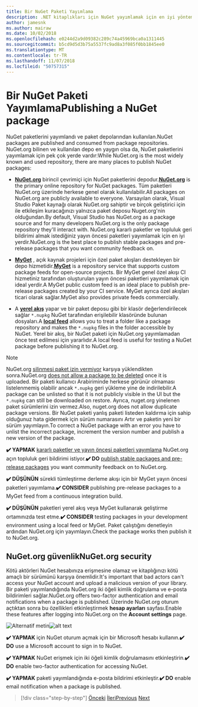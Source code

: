```yaml
---
title: Bir NuGet Paketi Yayımlama
description: .NET kitaplıkları için NuGet yayımlamak için en iyi yöntem önerileri.
author: jamesnk
ms.author: mairaw
ms.date: 10/02/2018
ms.openlocfilehash: e0244d2a9d09382c289c74a45969bca0a1311445
ms.sourcegitcommit: b5cd9d5d3b75a5537fc9ad8a3f085f0bb1845ee0
ms.translationtype: MT
ms.contentlocale: tr-TR
ms.lasthandoff: 11/07/2018
ms.locfileid: "50757315"
---
```

# <a name="publishing-a-nuget-package"></a><span data-ttu-id="1b849-103">Bir NuGet Paketi Yayımlama</span><span class="sxs-lookup"><span data-stu-id="1b849-103">Publishing a NuGet package</span></span>

<span data-ttu-id="1b849-104">NuGet paketlerini yayımlandı ve paket depolarından kullanılan.</span><span class="sxs-lookup"><span data-stu-id="1b849-104">NuGet packages are published and consumed from package repositories.</span></span> <span data-ttu-id="1b849-105">NuGet.org bilinen ve kullanılan depo en yaygın olsa da, NuGet paketlerini yayımlamak için pek çok yerde vardır:</span><span class="sxs-lookup"><span data-stu-id="1b849-105">While NuGet.org is the most widely known and used repository, there are many places to publish NuGet packages:</span></span>

* <span data-ttu-id="1b849-106">**[NuGet.org](https://www.nuget.org/)**  birincil çevrimiçi için NuGet paketlerini depodur.</span><span class="sxs-lookup"><span data-stu-id="1b849-106">**[NuGet.org](https://www.nuget.org/)** is the primary online repository for NuGet packages.</span></span> <span data-ttu-id="1b849-107">Tüm paketleri NuGet.org üzerinde herkese genel olarak kullanılabilir.</span><span class="sxs-lookup"><span data-stu-id="1b849-107">All packages on NuGet.org are publicly available to everyone.</span></span> <span data-ttu-id="1b849-108">Varsayılan olarak, Visual Studio Paket kaynağı olarak NuGet.org sahiptir ve birçok geliştirici için ile etkileşim kuracağınızı yalnızca paket deposu Nuget.org'nin olduğundan.</span><span class="sxs-lookup"><span data-stu-id="1b849-108">By default, Visual Studio has NuGet.org as a package source and for many developers NuGet.org is the only package repository they'll interact with.</span></span> <span data-ttu-id="1b849-109">NuGet.org kararlı paketler ve topluluk geri bildirimi almak istediğiniz yayın öncesi paketleri yayımlamak için en iyi yerdir.</span><span class="sxs-lookup"><span data-stu-id="1b849-109">NuGet.org is the best place to publish stable packages and pre-release packages that you want community feedback on.</span></span>

* <span data-ttu-id="1b849-110">**[MyGet](https://myget.org/)**  , açık kaynak projeleri için özel paket akışları destekleyen bir depo hizmetidir.</span><span class="sxs-lookup"><span data-stu-id="1b849-110">**[MyGet](https://myget.org/)** is a repository service that supports custom package feeds for open-source projects.</span></span> <span data-ttu-id="1b849-111">Bir MyGet genel özel akışı CI hizmetiniz tarafından oluşturulan yayın öncesi paketleri yayımlamak için ideal yerdir.</span><span class="sxs-lookup"><span data-stu-id="1b849-111">A MyGet public custom feed is an ideal place to publish pre-release packages created by your CI service.</span></span> <span data-ttu-id="1b849-112">MyGet ayrıca özel akışları ticari olarak sağlar.</span><span class="sxs-lookup"><span data-stu-id="1b849-112">MyGet also provides private feeds commercially.</span></span>

* <span data-ttu-id="1b849-113">A **[yerel akış](/nuget/hosting-packages/local-feeds)** yapar ve bir paket deposu gibi bir klasör değerlendirilecek sağlar `*.nupkg` NuGet tarafından erişilebilir klasöründe bulunan dosyaları.</span><span class="sxs-lookup"><span data-stu-id="1b849-113">A **[local feed](/nuget/hosting-packages/local-feeds)** allows you to treat a folder like a package repository and makes the `*.nupkg` files in the folder accessible by NuGet.</span></span> <span data-ttu-id="1b849-114">Yerel bir akış, bir NuGet paketi için NuGet.org yayımlamadan önce test edilmesi için yararlıdır.</span><span class="sxs-lookup"><span data-stu-id="1b849-114">A local feed is useful for testing a NuGet package before publishing it to NuGet.org.</span></span>

> [!NOTE]
> <span data-ttu-id="1b849-115">NuGet.org [silinmesi paket izin vermiyor](/nuget/policies/deleting-packages) karşıya yüklendikten sonra.</span><span class="sxs-lookup"><span data-stu-id="1b849-115">NuGet.org [does not allow a package to be deleted](/nuget/policies/deleting-packages) once it is uploaded.</span></span> <span data-ttu-id="1b849-116">Bir paketi kullanıcı Arabiriminde herkese görünür olmaması listelenmemiş olabilir ancak `*.nupkg` geri yükleme yine de indirilebilir.</span><span class="sxs-lookup"><span data-stu-id="1b849-116">A package can be unlisted so that it is not publicly visible in the UI but the `*.nupkg` can still be downloaded on restore.</span></span> <span data-ttu-id="1b849-117">Ayrıca, nuget.org yinelenen paket sürümlerini izin vermez.</span><span class="sxs-lookup"><span data-stu-id="1b849-117">Also, nuget.org does not allow duplicate package versions.</span></span> <span data-ttu-id="1b849-118">Bir NuGet paketi yanlış paketi listeden kaldırma için sahip olduğunuz hata gidermek için sürüm numarasını Artır ve paketin yeni bir sürüm yayımlayın.</span><span class="sxs-lookup"><span data-stu-id="1b849-118">To correct a NuGet package with an error you have to unlist the incorrect package, increment the version number and publish a new version of the package.</span></span>

<span data-ttu-id="1b849-119">**✔️ YAPMAK** [kararlı paketler ve yayın öncesi paketleri yayımlama](/nuget/create-packages/publish-a-package) NuGet.org açın topluluk geri bildirimi istiyor.</span><span class="sxs-lookup"><span data-stu-id="1b849-119">**✔️ DO** [publish stable packages and pre-release packages](/nuget/create-packages/publish-a-package) you want community feedback on to NuGet.org.</span></span>

<span data-ttu-id="1b849-120">**✔️ DÜŞÜNÜN** sürekli tümleştirme derleme akışı için bir MyGet yayın öncesi paketleri yayımlama.</span><span class="sxs-lookup"><span data-stu-id="1b849-120">**✔️ CONSIDER** publishing pre-release packages to a MyGet feed from a continuous integration build.</span></span>

<span data-ttu-id="1b849-121">**✔️ DÜŞÜNÜN** paketleri yerel akış veya MyGet kullanarak geliştirme ortamınızda test etme.</span><span class="sxs-lookup"><span data-stu-id="1b849-121">**✔️ CONSIDER** testing packages in your development environment using a local feed or MyGet.</span></span> <span data-ttu-id="1b849-122">Paket çalıştığını denetleyin ardından NuGet.org için yayımlayın.</span><span class="sxs-lookup"><span data-stu-id="1b849-122">Check the package works then publish it to NuGet.org.</span></span>

## <a name="nugetorg-security"></a><span data-ttu-id="1b849-123">NuGet.org güvenlik</span><span class="sxs-lookup"><span data-stu-id="1b849-123">NuGet.org security</span></span>

<span data-ttu-id="1b849-124">Kötü aktörleri NuGet hesabınıza erişmesine olamaz ve kitaplığınızı kötü amaçlı bir sürümünü karşıya önemlidir.</span><span class="sxs-lookup"><span data-stu-id="1b849-124">It's important that bad actors can't access your NuGet account and upload a malicious version of your library.</span></span> <span data-ttu-id="1b849-125">Bir paketi yayımlandığında NuGet.org iki öğeli kimlik doğrulama ve e-posta bildirimleri sağlar.</span><span class="sxs-lookup"><span data-stu-id="1b849-125">NuGet.org offers two-factor authentication and email notifications when a package is published.</span></span> <span data-ttu-id="1b849-126">Üzerinde NuGet.org oturum açtıktan sonra bu özellikleri etkinleştirmek **hesap ayarları** sayfası.</span><span class="sxs-lookup"><span data-stu-id="1b849-126">Enable these features after logging into NuGet.org on the **Account settings** page.</span></span>

<span data-ttu-id="1b849-127">![Alternatif metin](./media/publish-nuget-package/nuget-2fa.png "NuGet hesap güvenliği")</span><span class="sxs-lookup"><span data-stu-id="1b849-127">![alt text](./media/publish-nuget-package/nuget-2fa.png "NuGet Account Security")</span></span>

<span data-ttu-id="1b849-128">**✔️ YAPMAK** için NuGet oturum açmak için bir Microsoft hesabı kullanın.</span><span class="sxs-lookup"><span data-stu-id="1b849-128">**✔️ DO** use a Microsoft account to sign in to NuGet.</span></span>

<span data-ttu-id="1b849-129">**✔️ YAPMAK** NuGet erişmek için iki öğeli kimlik doğrulamasını etkinleştirin.</span><span class="sxs-lookup"><span data-stu-id="1b849-129">**✔️ DO** enable two-factor authentication for accessing NuGet.</span></span>

<span data-ttu-id="1b849-130">**✔️ YAPMAK** paketi yayımlandığında e-posta bildirimi etkinleştir.</span><span class="sxs-lookup"><span data-stu-id="1b849-130">**✔️ DO** enable email notification when a package is published.</span></span>

>[!div class="step-by-step"]
<span data-ttu-id="1b849-131">[Önceki](./sourcelink.md)
[İleri](./versioning.md)</span><span class="sxs-lookup"><span data-stu-id="1b849-131">[Previous](./sourcelink.md)
[Next](./versioning.md)</span></span>
